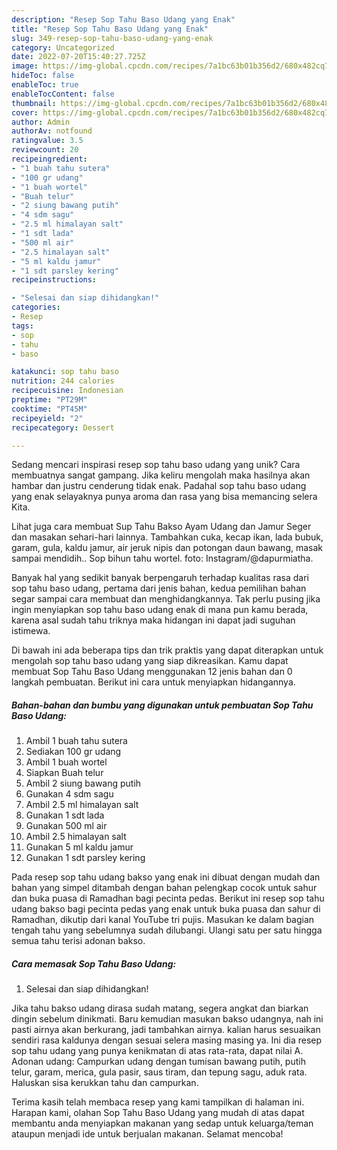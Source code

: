 ```yaml
---
description: "Resep Sop Tahu Baso Udang yang Enak"
title: "Resep Sop Tahu Baso Udang yang Enak"
slug: 349-resep-sop-tahu-baso-udang-yang-enak
category: Uncategorized
date: 2022-07-20T15:40:27.725Z
image: https://img-global.cpcdn.com/recipes/7a1bc63b01b356d2/680x482cq70/sop-tahu-baso-udang-foto-resep-utama.jpg
hideToc: false
enableToc: true
enableTocContent: false
thumbnail: https://img-global.cpcdn.com/recipes/7a1bc63b01b356d2/680x482cq70/sop-tahu-baso-udang-foto-resep-utama.jpg
cover: https://img-global.cpcdn.com/recipes/7a1bc63b01b356d2/680x482cq70/sop-tahu-baso-udang-foto-resep-utama.jpg
author: Admin
authorAv: notfound
ratingvalue: 3.5
reviewcount: 20
recipeingredient:
- "1 buah tahu sutera"
- "100 gr udang"
- "1 buah wortel"
- "Buah telur"
- "2 siung bawang putih"
- "4 sdm sagu"
- "2.5 ml himalayan salt"
- "1 sdt lada"
- "500 ml air"
- "2.5 himalayan salt"
- "5 ml kaldu jamur"
- "1 sdt parsley kering"
recipeinstructions:

- "Selesai dan siap dihidangkan!"
categories:
- Resep
tags:
- sop
- tahu
- baso

katakunci: sop tahu baso 
nutrition: 244 calories
recipecuisine: Indonesian
preptime: "PT29M"
cooktime: "PT45M"
recipeyield: "2"
recipecategory: Dessert

---
```





Sedang mencari inspirasi resep sop tahu baso udang yang unik? Cara membuatnya sangat gampang. Jika keliru mengolah maka hasilnya akan hambar dan justru cenderung tidak enak. Padahal sop tahu baso udang yang enak selayaknya punya aroma dan rasa yang bisa memancing selera Kita.





Lihat juga cara membuat Sup Tahu Bakso Ayam Udang dan Jamur Seger dan masakan sehari-hari lainnya. Tambahkan cuka, kecap ikan, lada bubuk, garam, gula, kaldu jamur, air jeruk nipis dan potongan daun bawang, masak sampai mendidih.. Sop bihun tahu wortel. foto: Instagram/@dapurmiatha.

Banyak hal yang sedikit banyak berpengaruh terhadap kualitas rasa dari sop tahu baso udang, pertama dari jenis bahan, kedua pemilihan bahan segar sampai cara membuat dan menghidangkannya. Tak perlu pusing jika ingin menyiapkan sop tahu baso udang enak di mana pun kamu berada, karena asal sudah tahu triknya maka hidangan ini dapat jadi suguhan istimewa.






Di bawah ini ada beberapa tips dan trik praktis yang dapat diterapkan untuk mengolah sop tahu baso udang yang siap dikreasikan. Kamu dapat membuat Sop Tahu Baso Udang menggunakan 12 jenis bahan dan 0 langkah pembuatan. Berikut ini cara untuk menyiapkan hidangannya.

<!--inarticleads1-->

##### Bahan-bahan dan bumbu yang digunakan untuk pembuatan Sop Tahu Baso Udang:

1. Ambil 1 buah tahu sutera
1. Sediakan 100 gr udang
1. Ambil 1 buah wortel
1. Siapkan Buah telur
1. Ambil 2 siung bawang putih
1. Gunakan 4 sdm sagu
1. Ambil 2.5 ml himalayan salt
1. Gunakan 1 sdt lada
1. Gunakan 500 ml air
1. Ambil 2.5 himalayan salt
1. Gunakan 5 ml kaldu jamur
1. Gunakan 1 sdt parsley kering


Pada resep sop tahu udang bakso yang enak ini dibuat dengan mudah dan bahan yang simpel ditambah dengan bahan pelengkap cocok untuk sahur dan buka puasa di Ramadhan bagi pecinta pedas. Berikut ini resep sop tahu udang bakso bagi pecinta pedas yang enak untuk buka puasa dan sahur di Ramadhan, dikutip dari kanal YouTube tri pujis. Masukan ke dalam bagian tengah tahu yang sebelumnya sudah dilubangi. Ulangi satu per satu hingga semua tahu terisi adonan bakso. 

<!--inarticleads2-->

##### Cara memasak Sop Tahu Baso Udang:


1. Selesai dan siap dihidangkan!

Jika tahu bakso udang dirasa sudah matang, segera angkat dan biarkan dingin sebelum dinikmati. Baru kemudian masukan bakso udangnya, nah ini pasti airnya akan berkurang, jadi tambahkan airnya. kalian harus sesuaikan sendiri rasa kaldunya dengan sesuai selera masing masing ya. Ini dia resep sop tahu udang yang punya kenikmatan di atas rata-rata, dapat nilai A. Adonan udang: Campurkan udang dengan tumisan bawang putih, putih telur, garam, merica, gula pasir, saus tiram, dan tepung sagu, aduk rata. Haluskan sisa kerukkan tahu dan campurkan. 

Terima kasih telah membaca resep yang kami tampilkan di halaman ini. Harapan kami, olahan Sop Tahu Baso Udang yang mudah di atas dapat membantu anda menyiapkan makanan yang sedap untuk keluarga/teman ataupun menjadi ide untuk berjualan makanan. Selamat mencoba!
